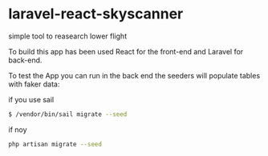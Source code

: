 # laravel-react-skyscanner
simple tool to reasearch lower flight

To build this app has been used React for the front-end and Laravel for back-end.

To test the App you can run in the back end the seeders will populate tables with faker data:

if you use sail
```bash
$ /vendor/bin/sail migrate --seed
```

if noy
```bash
php artisan migrate --seed
```
